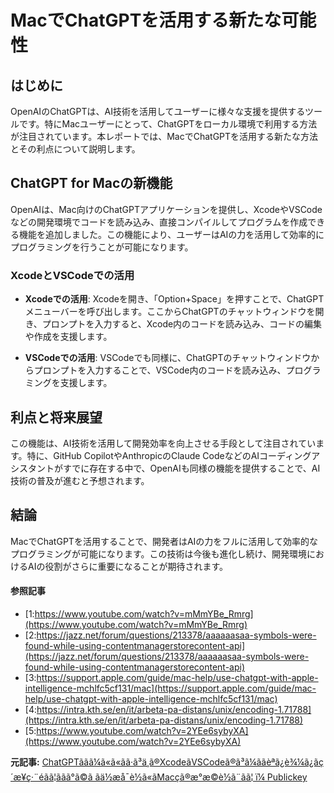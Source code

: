 # MacでChatGPTを活用する新たな可能性

## はじめに

OpenAIのChatGPTは、AI技術を活用してユーザーに様々な支援を提供するツールです。特にMacユーザーにとって、ChatGPTをローカル環境で利用する方法が注目されています。本レポートでは、MacでChatGPTを活用する新たな方法とその利点について説明します。

## ChatGPT for Macの新機能

OpenAIは、Mac向けのChatGPTアプリケーションを提供し、XcodeやVSCodeなどの開発環境でコードを読み込み、直接コンパイルしてプログラムを作成できる機能を追加しました。この機能により、ユーザーはAIの力を活用して効率的にプログラミングを行うことが可能になります。

### XcodeとVSCodeでの活用

- **Xcodeでの活用**: Xcodeを開き、「Option+Space」を押すことで、ChatGPTメニューバーを呼び出します。ここからChatGPTのチャットウィンドウを開き、プロンプトを入力すると、Xcode内のコードを読み込み、コードの編集や作成を支援します。
 
- **VSCodeでの活用**: VSCodeでも同様に、ChatGPTのチャットウィンドウからプロンプトを入力することで、VSCode内のコードを読み込み、プログラミングを支援します。

## 利点と将来展望

この機能は、AI技術を活用して開発効率を向上させる手段として注目されています。特に、GitHub CopilotやAnthropicのClaude CodeなどのAIコーディングアシスタントがすでに存在する中で、OpenAIも同様の機能を提供することで、AI技術の普及が進むと予想されます。

## 結論

MacでChatGPTを活用することで、開発者はAIの力をフルに活用して効率的なプログラミングが可能になります。この技術は今後も進化し続け、開発環境におけるAIの役割がさらに重要になることが期待されます。

#### 参照記事
- [1:https://www.youtube.com/watch?v=mMmYBe_Rmrg](https://www.youtube.com/watch?v=mMmYBe_Rmrg)
- [2:https://jazz.net/forum/questions/213378/aaaaaasaa-symbols-were-found-while-using-contentmanagerstorecontent-api](https://jazz.net/forum/questions/213378/aaaaaasaa-symbols-were-found-while-using-contentmanagerstorecontent-api)
- [3:https://support.apple.com/guide/mac-help/use-chatgpt-with-apple-intelligence-mchlfc5cf131/mac](https://support.apple.com/guide/mac-help/use-chatgpt-with-apple-intelligence-mchlfc5cf131/mac)
- [4:https://intra.kth.se/en/it/arbeta-pa-distans/unix/encoding-1.71788](https://intra.kth.se/en/it/arbeta-pa-distans/unix/encoding-1.71788)
- [5:https://www.youtube.com/watch?v=2YEe6sybyXA](https://www.youtube.com/watch?v=2YEe6sybyXA)


**元記事:** [ChatGPTãã­ã¼ã«ã«ãã·ã³ä¸ã®XcodeãVSCodeã®ã³ã¼ããèª­ã¿è¾¼ã¿ãç´æ¥ç·¨éãã¦ãã­ã°ã©ã ãä½æå¯è½ã«ãMacçã®æ°æ©è½ã¨ãã¦ ï¼ Publickey](https://www.publickey1.jp/blog/25/chatgptxcodevscodemac.html)